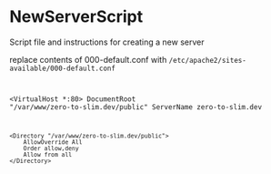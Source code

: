 # NewServerScript
Script file and instructions for creating a new server


replace contents of 000-default.conf with <code>/etc/apache2/sites-available/000-default.conf</code>
<code>

<VirtualHost *:80>
    DocumentRoot "/var/www/zero-to-slim.dev/public"
    ServerName zero-to-slim.dev

    <Directory "/var/www/zero-to-slim.dev/public">
        AllowOverride All
        Order allow,deny
        Allow from all
    </Directory>
</VirtualHost>

</code>
